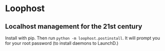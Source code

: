 # Loophost

## Localhost management for the 21st century

Install with pip.
Then run `python -m loophost.postinstall`. 
It will prompt you for your root password (to install daemons to LaunchD.)
